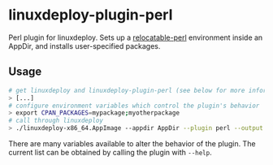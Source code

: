 # linuxdeploy-plugin-perl

Perl plugin for linuxdeploy. Sets up a [relocatable-perl](https://github.com/skaji/relocatable-perl) environment inside an AppDir, and installs user-specified packages.


## Usage

```bash
# get linuxdeploy and linuxdeploy-plugin-perl (see below for more information)
> [...]
# configure environment variables which control the plugin's behavior
> export CPAN_PACKAGES=mypackage;myotherpackage
# call through linuxdeploy
> ./linuxdeploy-x86_64.AppImage --appdir AppDir --plugin perl --output appimage [...]
```

There are many variables available to alter the behavior of the plugin. The current list can be obtained by calling the plugin with `--help`.

